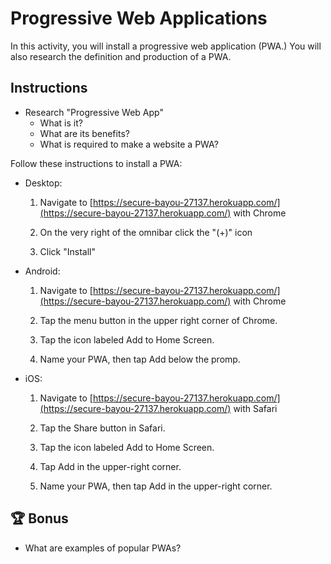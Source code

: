 # Progressive Web Applications

In this activity, you will install a progressive web application (PWA.) You will also research the definition and production of a PWA.

## Instructions

- Research "Progressive Web App"
  - What is it?
  - What are its benefits?
  - What is required to make a website a PWA?

Follow these instructions to install a PWA:

- Desktop:

  1. Navigate to [https://secure-bayou-27137.herokuapp.com/](https://secure-bayou-27137.herokuapp.com/) with Chrome

  1. On the very right of the omnibar click the "(+)" icon

  1. Click "Install"

- Android:

  1. Navigate to [https://secure-bayou-27137.herokuapp.com/](https://secure-bayou-27137.herokuapp.com/) with Chrome

  1. Tap the menu button in the upper right corner of Chrome.

  1. Tap the icon labeled Add to Home Screen.

  1. Name your PWA, then tap Add below the promp.

- iOS:

  1. Navigate to [https://secure-bayou-27137.herokuapp.com/](https://secure-bayou-27137.herokuapp.com/) with Safari

  1. Tap the Share button in Safari.

  1. Tap the icon labeled Add to Home Screen.

  1. Tap Add in the upper-right corner.

  1. Name your PWA, then tap Add in the upper-right corner.

## 🏆 Bonus

- What are examples of popular PWAs?
